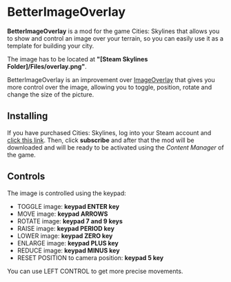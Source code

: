 # BetterImageOverlay
**BetterImageOverlay** is a mod for the game Cities: Skylines that allows you to show and control an image over your terrain, so you can easily use it as a template for building your city.

The image has to be located at **"[Steam Skylines Folder]/Files/overlay.png"**.

BetterImageOverlay is an improvement over [ImageOverlay](http://steamcommunity.com/sharedfiles/filedetails/?id=413748580&searchtext=image) that gives you more control over the image, allowing you to toggle, position, rotate and change the size of the picture.

## Installing

If you have purchased Cities: Skylines, log into your Steam account and [click this link](http://steamcommunity.com/sharedfiles/filedetails/?id=421400880). Then, click **subscribe** and after that the mod will be downloaded and will be ready to be activated using the _Content Manager_ of the game.

## Controls
The image is controlled using the keypad:
- TOGGLE image: **keypad ENTER key**
- MOVE image: **keypad ARROWS** 
- ROTATE image: **keypad 7 and 9 keys**
- RAISE image: **keypad PERIOD key**
- LOWER image: **keypad ZERO key**
- ENLARGE image: **keypad PLUS key**
- REDUCE image: **keypad MINUS key**
- RESET POSITION to camera position: **keypad 5 key**

You can use LEFT CONTROL to get more precise movements.